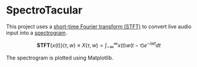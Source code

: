 # SpectroTacular
This project uses a [short-time Fourier transform (STFT)](https://en.wikipedia.org/wiki/Short-time_Fourier_transform) to convert live audio input into a [spectrogram](https://en.wikipedia.org/wiki/Spectrogram).

$$\textbf{STFT}\{x(t)\}(τ,w) ≡ X(τ,w) = \int_{-\infty}^\infty x(t)w(t−τ)e^{-iwt} dt$$

The spectrogram is plotted using Matplotlib.

